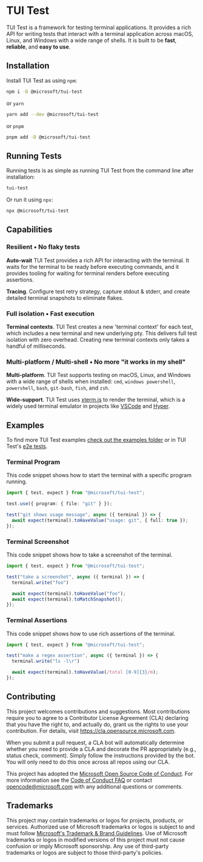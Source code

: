 # TUI Test

TUI Test is a framework for testing terminal applications. It provides a rich API for writing tests that interact with a terminal application across macOS, Linux, and Windows with a wide range of shells. It is built to be **fast**, **reliable**, and **easy to use**.

## Installation

Install TUI Test as using `npm`:

```sh
npm i -D @microsoft/tui-test
```

or `yarn`

```sh
yarn add --dev @microsoft/tui-test
```

or `pnpm`

```sh
pnpm add -D @microsoft/tui-test
```

## Running Tests

Running tests is as simple as running TUI Test from the command line after installation:

```sh
tui-test
```

Or run it using `npx`:

```sh
npx @microsoft/tui-test
```


## Capabilities

### Resilient • No flaky tests

**Auto-wait** TUI Test provides a rich API for interacting with the terminal. It waits for the terminal to be ready before executing commands, and it provides tooling for waiting for terminal renders before executing assertions.

**Tracing**. Configure test retry strategy, capture stdout & stderr, and create detailed terminal snapshots to eliminate flakes.

### Full isolation • Fast execution

**Terminal contexts**. TUI Test creates a new 'terminal context' for each test, which includes a new terminal and new underlying pty. This delivers full test isolation with zero overhead. Creating new terminal contexts only takes a handful of milliseconds.

### Multi-platform / Multi-shell • No more "it works in my shell"

**Multi-platform**. TUI Test supports testing on macOS, Linux, and Windows with a wide range of shells when installed: `cmd`, `windows powershell`, `powershell`, `bash`, `git-bash`, `fish`, and `zsh`.

**Wide-support**. TUI Test uses [xterm.js](https://xtermjs.org/) to render the terminal, which is a widely used terminal emulator in projects like [VSCode](https://github.com/microsoft/vscode) and [Hyper](https://github.com/vercel/hyper).

## Examples

To find more TUI Test examples [check out the examples folder](./examples) or in TUI Test's [e2e tests](./test/).

### Terminal Program

This code snippet shows how to start the terminal with a specific program running.

```ts
import { test, expect } from "@microsoft/tui-test";

test.use({ program: { file: "git" } });

test("git shows usage message", async ({ terminal }) => {
  await expect(terminal).toHaveValue("usage: git", { full: true });
});
```

### Terminal Screenshot

This code snippet shows how to take a screenshot of the terminal.

```ts
import { test, expect } from "@microsoft/tui-test";

test("take a screenshot", async ({ terminal }) => {
  terminal.write("foo")

  await expect(terminal).toHaveValue("foo");
  await expect(terminal).toMatchSnapshot();
});
```

### Terminal Assertions

This code snippet shows how to use rich assertions of the terminal.

```ts
import { test, expect } from "@microsoft/tui-test";

test("make a regex assertion", async ({ terminal }) => {
  terminal.write("ls -l\r")

  await expect(terminal).toHaveValue(/total [0-9]{3}/m);
});
```

## Contributing

This project welcomes contributions and suggestions. Most contributions require you to agree to a
Contributor License Agreement (CLA) declaring that you have the right to, and actually do, grant us
the rights to use your contribution. For details, visit https://cla.opensource.microsoft.com.

When you submit a pull request, a CLA bot will automatically determine whether you need to provide
a CLA and decorate the PR appropriately (e.g., status check, comment). Simply follow the instructions
provided by the bot. You will only need to do this once across all repos using our CLA.

This project has adopted the [Microsoft Open Source Code of Conduct](https://opensource.microsoft.com/codeofconduct/).
For more information see the [Code of Conduct FAQ](https://opensource.microsoft.com/codeofconduct/faq/) or
contact [opencode@microsoft.com](mailto:opencode@microsoft.com) with any additional questions or comments.

## Trademarks

This project may contain trademarks or logos for projects, products, or services. Authorized use of Microsoft
trademarks or logos is subject to and must follow
[Microsoft's Trademark & Brand Guidelines](https://www.microsoft.com/en-us/legal/intellectualproperty/trademarks/usage/general).
Use of Microsoft trademarks or logos in modified versions of this project must not cause confusion or imply Microsoft sponsorship.
Any use of third-party trademarks or logos are subject to those third-party's policies.

